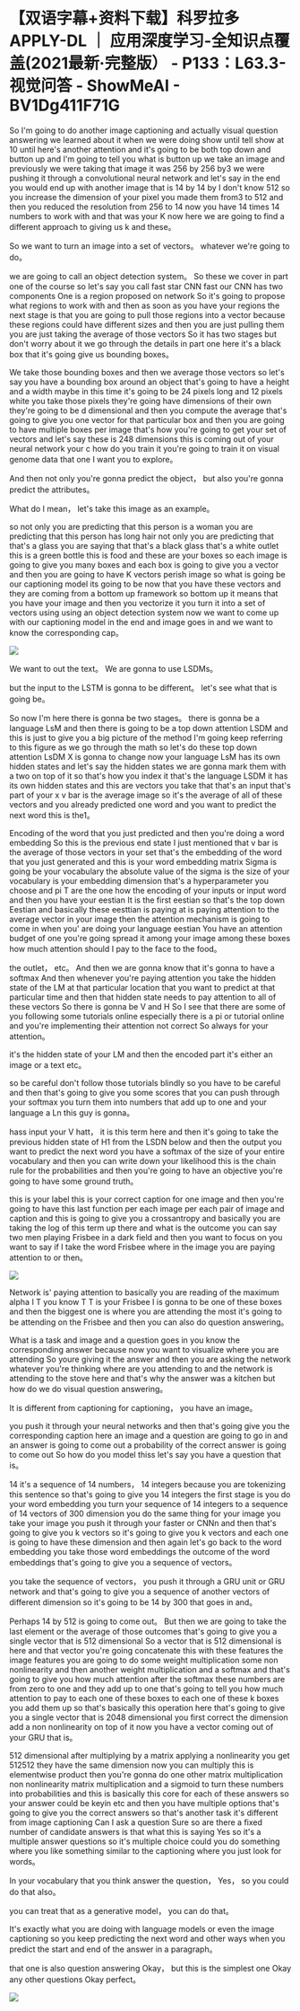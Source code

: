 # 【双语字幕+资料下载】科罗拉多 APPLY-DL ｜ 应用深度学习-全知识点覆盖(2021最新·完整版） - P133：L63.3- 视觉问答 - ShowMeAI - BV1Dg411F71G

So I'm going to do another image captioning and actually visual question answering we learned about it when we were doing show until tell show at 10 until here's another attention and it's going to be both top down and button up and I'm going to tell you what is button up we take an image and previously we were taking that image it was 256 by 256 by3 we were pushing it through a convolutional neural network and let's say in the end you would end up with another image that is 14 by 14 by I don't know 512 so you increase the dimension of your pixel you made them from3 to 512 and then you reduced the resolution from 256 to 14 now you have 14 times 14 numbers to work with and that was your K now here we are going to find a different approach to giving us k and these。

So we want to turn an image into a set of vectors。 whatever we're going to do。

 we are going to call an object detection system。 So these we cover in part one of the course so let's say you call fast star CNN fast our CNN has two components One is a region proposed on network So it's going to propose what regions to work with and then as soon as you have your regions the next stage is that you are going to pull those regions into a vector because these regions could have different sizes and then you are just pulling them you are just taking the average of those vectors So it has two stages but don't worry about it we go through the details in part one here it's a black box that it's going give us bounding boxes。

We take those bounding boxes and then we average those vectors so let's say you have a bounding box around an object that's going to have a height and a width maybe in this time it's going to be 24 pixels long and 12 pixels white you take those pixels they're going have dimensions of their own they're going to be d dimensional and then you compute the average that's going to give you one vector for that particular box and then you are going to have multiple boxes per image that's how you're going to get your set of vectors and let's say these is 248 dimensions this is coming out of your neural network your c how do you train it you're going to train it on visual genome data that one I want you to explore。

And then not only you're gonna predict the object， but also you're gonna predict the attributes。

 What do I mean， let's take this image as an example。

 so not only you are predicting that this person is a woman you are predicting that this person has long hair not only you are predicting that that's a glass you are saying that that's a black glass that's a white outlet this is a green bottle this is food and these are your boxes so each image is going to give you many boxes and each box is going to give you a vector and then you are going to have K vectors perish image so what is going be our captioning model its going to be now that you have these vectors and they are coming from a bottom up framework so bottom up it means that you have your image and then you vectorize it you turn it into a set of vectors using using an object detection system now we want to come up with our captioning model in the end and image goes in and we want to know the corresponding cap。



![](img/fb6a11b2c3cc8581351f5ad9b813c9e6_1.png)

We want to out the text。 We are gonna to use LSDMs。

 but the input to the LSTM is gonna to be different。 let's see what that is going be。

 So now I'm here there is gonna be two stages。 there is gonna be a language LsM and then there is going to be a top down attention LSDM and this is just to give you a big picture of the method I'm going keep referring to this figure as we go through the math so let's do these top down attention LsDM X is gonna to change now your language LsM has its own hidden states and let's say the hidden states we are gonna mark them with a two on top of it so that's how you index it that's the language LSDM it has its own hidden states and this are vectors you take that that's an input that's part of your x v bar is the average image so it's the average of all of these vectors and you already predicted one word and you want to predict the next word this is the1。

Encoding of the word that you just predicted and then you're doing a word embedding So this is the previous end state I just mentioned that v bar is the average of those vectors in your set that's the embedding of the word that you just generated and this is your word embedding matrix Sigma is going be your vocabulary the absolute value of the sigma is the size of your vocabulary is your embedding dimension that's a hyperparameter you choose and pi T are the one how the encoding of your inputs or input word and then you have your eestian It is the first eestian so that's the top down Eestian and basically these eesttian is paying at is paying attention to the average vector in your image then the attention mechanism is going to come in when you' are doing your language eestian You have an attention budget of one you're going spread it among your image among these boxes how much attention should I pay to the face to the food。

the outlet， etc。 And then we are gonna know that it's gonna to have a softmax And then whenever you're paying attention you take the hidden state of the LM at that particular location that you want to predict at that particular time and then that hidden state needs to pay attention to all of these vectors So there is gonna be V and H So I see that there are some of you following some tutorials online especially there is a pi or tutorial online and you're implementing their attention not correct So always for your attention。

 it's the hidden state of your LM and then the encoded part it's either an image or a text etc。

 so be careful don't follow those tutorials blindly so you have to be careful and then that's going to give you some scores that you can push through your softmax you turn them into numbers that add up to one and your language a Ln this guy is gonna。

hass input your V hatt， it is this term here and then it's going to take the previous hidden state of H1 from the LSDN below and then the output you want to predict the next word you have a softmax of the size of your entire vocabulary and then you can write down your likelihood this is the chain rule for the probabilities and then you're going to have an objective you're going to have some ground truth。

 this is your label this is your correct caption for one image and then you're going to have this last function per each image per each pair of image and caption and this is going to give you a crossantropy and basically you are taking the log of this term up there and what is the outcome you can say two men playing Frisbee in a dark field and then you want to focus on you want to say if I take the word Frisbee where in the image you are paying attention to or then。



![](img/fb6a11b2c3cc8581351f5ad9b813c9e6_3.png)

Network is' paying attention to basically you are reading of the maximum alpha I T you know T T is your Frisbee I is gonna to be one of these boxes and then the biggest one is where you are attending the most it's going to be attending on the Frisbee and then you can also do question answering。

 What is a task and image and a question goes in you know the corresponding answer because now you want to visualize where you are attending So youre giving it the answer and then you are asking the network whatever you're thinking where are you attending to and the network is attending to the stove here and that's why the answer was a kitchen but how do we do visual question answering。

 It is different from captioning for captioning， you have an image。

 you push it through your neural networks and then that's going give you the corresponding caption here an image and a question are going to go in and an answer is going to come out a probability of the correct answer is going to come out So how do you model thiss let's say you have a question that is。

14 it's a sequence of 14 numbers， 14 integers because you are tokenizing this sentence so that's going to give you 14 integers the first stage is you do your word embedding you turn your sequence of 14 integers to a sequence of 14 vectors of 300 dimension you do the same thing for your image you take your image you push it through your faster or CNNn and then that's going to give you k vectors so it's going to give you k vectors and each one is going to have these dimension and then again let's go back to the word embedding you take those word embeddings the outcome of the word embeddings that's going to give you a sequence of vectors。

 you take the sequence of vectors， you push it through a GRU unit or GRU network and that's going to give you a sequence of another vectors of different dimension so it's going to be 14 by 300 that goes in and。

Perhaps 14 by 512 is going to come out。 But then we are going to take the last element or the average of those outcomes that's going to give you a single vector that is 512 dimensional So a vector that is 512 dimensional is here and that vector you're going concatenate this with these features the image features you are going to do some weight multiplication some non nonlinearity and then another weight multiplication and a softmax and that's going to give you how much attention after the softmax these numbers are from zero to one and they add up to one that's going to tell you how much attention to pay to each one of these boxes to each one of these k boxes you add them up so that's basically this operation here that's going to give you a single vector that is 2048 dimensional you first correct the dimension add a non nonlinearity on top of it now you have a vector coming out of your GRU that is。

512 dimensional after multiplying by a matrix applying a nonlinearity you get 512512 they have the same dimension now you can multiply this is elementwise product then you're gonna do one other matrix multiplication non nonlinearity matrix multiplication and a sigmoid to turn these numbers into probabilities and this is basically this core for each of these answers so your answer could be keyin etc and then you have multiple options that's going to give you the correct answers so that's another task it's different from image captioning Can I ask a question Sure so are there a fixed number of candidate answers is that what this is saying Yes so it's a multiple answer questions so it's multiple choice could you do something where you like something similar to the captioning where you just look for words。

In your vocabulary that you think answer the question， Yes， so you could do that also。

 you can treat that as a generative model， you can do that。

It's exactly what you are doing with language models or even the image captioning so you keep predicting the next word and other ways when you predict the start and end of the answer in a paragraph。

 that one is also question answering Okay， but this is the simplest one Okay any other questions Okay perfect。



![](img/fb6a11b2c3cc8581351f5ad9b813c9e6_5.png)